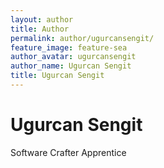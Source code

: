 ```yaml
---
layout: author
title: Author
permalink: author/ugurcansengit/
feature_image: feature-sea
author_avatar: ugurcansengit
author_name: Ugurcan Sengit
title: Ugurcan Sengit
---
```


# Ugurcan Sengit

Software Crafter Apprentice

[Github]: https://github.com/sengitu/
[Twitter]: https://twitter.com/UgurcanSengit
[Website]: https://www.sengitu.com/
